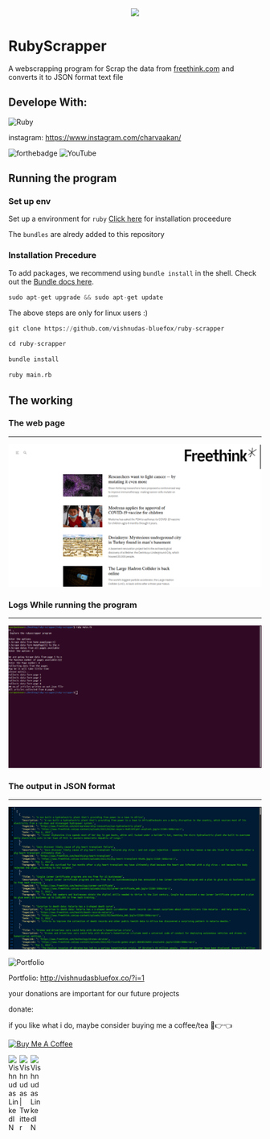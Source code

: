 <div id="header" align="center">
  <img src="https://media.giphy.com/media/HwBlFQZFcAoUcPHZdX/giphy.gif" width="200"/>
</div>

# RubyScrapper

A webscrapping program for Scrap the data from [freethink.com](https://www.freethink.com/articles) and converts it to JSON format text file<br>

## Develope With:

![Ruby](https://forthebadge.com/images/badges/made-with-ruby.svg)


instagram: https://www.instagram.com/charvaakan/

![forthebadge](https://img.shields.io/badge/Instagram-E4405F?style=for-the-badge&logo=instagram&logoColor=white)    ![YouTube](https://img.shields.io/badge/Vishnudas-%23FF0000.svg?style=for-the-badge&logo=YouTube&logoColor=white)



## Running the program

### Set up env
Set up a environment for `ruby` 
[Click here](https://phoenixnap.com/kb/install-ruby-ubuntu)
 for installation proceedure

The `bundles` are alredy added to this repository 



### Installation Precedure

To add packages, we recommend using `bundle install` in the shell. Check out the [Bundle docs here](https://bundler.io/v2.3/#getting-started).



```python
sudo apt-get upgrade && sudo apt-get update
```

The above steps are only for linux users :)


```python
git clone https://github.com/vishnudas-bluefox/ruby-scrapper
```
```python
cd ruby-scrapper
```
```python
bundle install
```
```python
ruby main.rb
```


## The working


### The web page
_________________
![](https://github.com/vishnudas-bluefox/PyhtonScrapper/blob/master/images/free.png) 
### Logs While running the program
___________________________________
![](https://github.com/vishnudas-bluefox/ruby-scrapper/blob/main/images/logs.png)
### The output in JSON format
_______________________________
![](https://github.com/vishnudas-bluefox/ruby-scrapper/blob/main/images/outjson.png)




![Portfolio](https://img.shields.io/badge/Portfolio-%23000000.svg?style=for-the-badge&logo=firefox&logoColor=#FF7139)


Portfolio: http://vishnudasbluefox.co/?i=1

your donations are important for our future projects


donate:


if you like what i do, maybe consider buying me a coffee/tea 🥺👉👈

<a href="https://buymeacoffee.com/vishnudas" target="_blank"><img src="https://cdn.buymeacoffee.com/buttons/v2/default-red.png" alt="Buy Me A Coffee" width="150" ></a>


 
<a href="https://www.instagram.com/charvaakan/">
  <img align="left" alt="Vishnudas LinkedIN" width="22px" src="https://camo.githubusercontent.com/c9dacf0f25a1489fdbc6c0d2b41cda58b77fa210a13a886d6f99e027adfbd358/68747470733a2f2f6564656e742e6769746875622e696f2f537570657254696e7949636f6e732f696d616765732f7376672f696e7374616772616d2e737667" />
</a>

<a href="https://twitter.com/vishnudasbluef1">
  <img align="left" alt="Vishnudas | Twitter" width="22px" src="https://raw.githubusercontent.com/peterthehan/peterthehan/master/assets/twitter.svg" />
</a>
<a href="https://www.linkedin.com/in/vishnudas-python-developer/">
  <img align="left" alt="Vishnudas LinkedIN" width="22px" src="https://raw.githubusercontent.com/peterthehan/peterthehan/master/assets/linkedin.svg" />
 </a>
<br>
